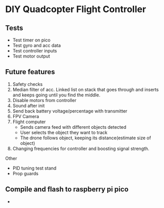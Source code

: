 # DIY Quadcopter Flight Controller

## Tests
- Test timer on pico
- Test gyro and acc data
- Test controller inputs
- Test motor output

## Future features
1. Safety checks
2. Median filter of acc. Linked list on stack that goes through and inserts and keeps going until you find the middle.
3. Disable motors from controller
4. Sound after init
5. Send back battery voltage/percentage with transmitter
6. FPV Camera
7. Flight computer
	- Sends camera feed with different objects detected
	- User selects the object they want to track
	- The drone follows object, keeping its distance(estimate size of object)
8. Changing frequencies for controller and boosting signal strength.

Other
- PID tuning test stand
- Prop guards

## Compile and flash to raspberry pi pico
- 